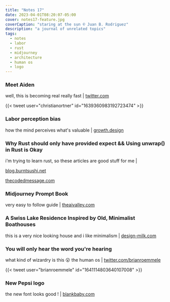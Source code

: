 ```yaml
---
title: "Notes 17"
date: 2023-04-01T08:20:07-05:00
cover: notes17-feature.jpg
coverCaption: "staring at the sun © Juan B. Rodriguez"
description: "a journal of unrelated topics"
tags:
  - notes
  - labor
  - rust
  - midjourney
  - architecture
  - human os
  - logo
---
```


### Meet Aiden

well, this is becoming real really fast | [twitter.com](https://twitter.com/christianortner/status/1639360983192723474?s=61&t=VY2ZokIcPz3fcC5s_EFgxg)

{{< tweet user="christianortner" id="1639360983192723474" >}}

### Labor perception bias

how the mind perceives what's valuable | [growth.design](https://growth.design/case-studies/labor-perception-bias)

### Why Rust should only have provided expect && Using unwrap() in Rust is Okay

i'm trying to learn rust, so these articles are good stuff for me |

[blog.burntsushi.net](https://blog.burntsushi.net/unwrap/)

[thecodedmessage.com](https://www.thecodedmessage.com/posts/2022-07-14-programming-unwrap/)

### Midjourney Prompt Book

very easy to follow guide | [theaivalley.com](https://www.theaivalley.com/p/midjourney-prompt-book)

### A Swiss Lake Residence Inspired by Old, Minimalist Boathouses

this is a very nice looking house and i like minimalism | [design-milk.com](https://design-milk.com/a-swiss-lake-residence-inspired-by-old-minimalist-boathouses/)

### You will only hear the word you're hearing

what kind of wizardry is this 😮 the human os | [twitter.com/brianroemmele](https://twitter.com/brianroemmele/status/1641114803640107008?s=61&t=b42I6loKnZc9XX7ofFMdmQ)

{{< tweet user="brianroemmele" id="1641114803640107008" >}}

### New Pepsi logo

the new font looks good ! | [blankbaby.com](https://blog.blankbaby.com/2023/03/new-pepsi-logo.html)
